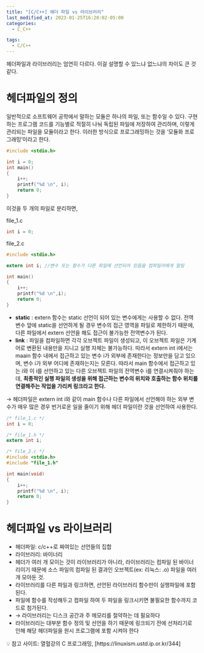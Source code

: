 ```yaml
---
title: "[C/C++] 헤더 파일 vs 라이브러리"
last_modified_at: 2023-01-25T16:20:02-05:00
categories:
  - C_C++

tags:
  - C/C++
---
```


헤더파일과 라이브러리는 엄연히 다르다.
이걸 설명할 수 있느냐 없느냐의 차이도 큰 것 같다.


# 헤더파일의 정의

일반적으로 소프트웨어 공학에서 말하는 모듈은 하나의 파일, 또는 함수일 수 있다. 구현하는 프로그램 코드를 기능별로 적절히 나눠 독립된 파일에 저장하여 관리하며, 이렇게 관리되는 파일을 모듈이라고 한다. 이러한 방식으로 프로그래밍하는 것을 ‘모듈화 프로그래밍’이라고 한다. 

```c
#include <stdio.h>

int i = 0;
int main()
{
	i++;
	printf("%d \n", i);
	return 0;
}
```

이것을 두 개의 파일로 분리하면, 

file_1.c

```c
int i = 0;
```

file_2.c

```c
#include <stdio.h>

extern int i; //변수 또는 함수가 다른 파일에 선언되어 있음을 컴파일러에게 알림

int main()
{
	i++;
	printf("%d \n",i);
	return 0;
}
```

- **static** : extern 함수는 static 선언이 되어 있는 변수에게는 사용할 수 없다. 전역변수 앞에 static을 선언하게 될 경우 변수의 접근 영역을 파일로 제한하기 때문에, 다른 파일에서 extern 선언을 해도 접근이 불가능한 전역변수가 된다.
- **link** : 파일을 컴파일하면 각각 오브젝트 파일이 생성되고, 이 오브젝트 파일은 기계어로 변환된 내용만을 지니고 실행 자체는 불가능하다. 따라서 extern int i에서는 maain 함수 내에서 접근하고 있는 변수 i가 외부에 존재한다는 정보만을 담고 있으며, 변수 i가 외부 어디에 존재하는지는 모른다. 따라서 main 함수에서 접근하고 있는 i와 이 i를 선언하고 있는 다른 오브젝트 파일의 전역변수 i를 연결시켜줘야 하는데, **최종적인 실행 파일의 생성을 위해 접근하는 변수의 위치와 호출하는 함수 위치를 연결해주는 작업을 가리켜 링크라고 한다.**

→ 헤더파일은 extern int i와 같이 main 함수나 다른 파일에서 선언해야 하는 외부 변수가 매우 많은 경우 번거로운 일을 줄이기 위해 헤더 파일이란 것을 선언하여 사용한다.

```c
/* file_1.c */
int i = 0;

/* file_1.h */
extern int i;

/* file_2.c */
#include <stdio.h>
#include "file_1.h"

int main(void) 
{   
	i++;    
	printf("%d \n", i);   
	return 0;
}

```


# 헤더파일 vs 라이브러리

- 헤더파일: c/c++로 짜여있는 선언들의 집합
- 라이브러리: 바이너리
- 헤더가 여러 개 모이는 것이 라이브러리가 아니라, 라이브러리는 컴파일 된 바이너리이기 때문에 소스 파일의 컴파일 된 결과인 오브젝트(ex: 리눅스: .o) 파일을 여러 개 모아둔 것.
- 라이브러리를 다른 파일과 링크하면, 선언된 라이브러리 함수만이 실행파일에 포함된다.
- 파일에 함수를 작성해두고 컴파일 하여 두 파일을 링크시키면 불필요한 함수까지 코드로 첨가된다.
- → 라이브러리는 디스크 공간과 주 메모리를 절약하는 데 필요하다
- 라이브러리는 대부분 함수 정의 및 선언을 하기 때문에 링크되기 전에 선처리기로 인해 해당 헤더파일을 원시 프로그램에 포함 시켜야 한다


<aside>
💡 참고 사이트: 열혈강의 C 프로그래밍,  [https://linuxism.ustd.ip.or.kr/344]

</aside>
